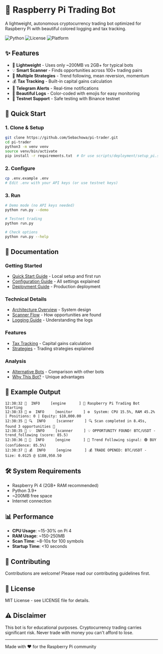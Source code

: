 # 🤖 Raspberry Pi Trading Bot

A lightweight, autonomous cryptocurrency trading bot optimized for Raspberry Pi with beautiful colored logging and tax tracking.

![Python](https://img.shields.io/badge/python-3.9+-blue.svg)
![License](https://img.shields.io/badge/license-MIT-green.svg)
![Platform](https://img.shields.io/badge/platform-Raspberry%20Pi-red.svg)

## ✨ Features

- 🚀 **Lightweight** - Uses only ~200MB vs 2GB+ for typical bots
- 💡 **Smart Scanner** - Finds opportunities across 100+ trading pairs
- 🎯 **Multiple Strategies** - Trend following, mean reversion, momentum
- 💰 **Tax Tracking** - Built-in capital gains calculation
- 📱 **Telegram Alerts** - Real-time notifications
- 🌈 **Beautiful Logs** - Color-coded with emojis for easy monitoring
- 🧪 **Testnet Support** - Safe testing with Binance testnet

## 🚀 Quick Start

### 1. Clone & Setup
```bash
git clone https://github.com/Sebachowa/pi-trader.git
cd pi-trader
python3 -m venv venv
source venv/bin/activate
pip install -r requirements.txt  # Or use scripts/deployment/setup_pi.sh
```

### 2. Configure
```bash
cp .env.example .env
# Edit .env with your API keys (or use testnet keys)
```

### 3. Run
```bash
# Demo mode (no API keys needed)
python run.py --demo

# Testnet trading
python run.py

# Check options
python run.py --help
```

## 📖 Documentation

### Getting Started
- [Quick Start Guide](docs/getting-started/quick-start.md) - Local setup and first run
- [Configuration Guide](docs/getting-started/configuration.md) - All settings explained
- [Deployment Guide](docs/getting-started/deployment.md) - Production deployment

### Technical Details
- [Architecture Overview](docs/technical/architecture.md) - System design
- [Scanner Flow](docs/technical/scanner-flow.md) - How opportunities are found
- [Logging Guide](docs/technical/logging-guide.md) - Understanding the logs

### Features
- [Tax Tracking](docs/features/tax-features.md) - Capital gains calculation
- [Strategies](docs/features/strategies.md) - Trading strategies explained

### Analysis
- [Alternative Bots](docs/analysis/alternatives.md) - Comparison with other bots
- [Why This Bot?](docs/analysis/why-this-bot.md) - Unique advantages

## 🎯 Example Output

```
12:38:32 📝  INFO     [engine      ] 🚀 Raspberry Pi Trading Bot Starting
12:38:33 📝 ⚙️  INFO     [monitor     ] ⚙️  System: CPU 15.5%, RAM 45.2% | Positions: 0 | Equity: $10,000.00
12:38:35 📝 🔍  INFO     [scanner     ] 🔍 Scan completed in 8.45s, found 3 opportunities 🎯
12:38:35 📝 💡  INFO     [scanner     ] 💡 OPPORTUNITY FOUND! BTC/USDT - trend_following (score: 85.5)
12:38:36 📝 🎯  INFO     [engine      ] 🎯 Trend Following signal: 🟢 BUY (confidence: 85.5%)
12:38:37 📝 💰  INFO     [engine      ] 💰 TRADE OPENED: BTC/USDT - Size: 0.0125 @ $108,950.50
```

## 🛠️ System Requirements

- Raspberry Pi 4 (2GB+ RAM recommended)
- Python 3.9+
- ~200MB free space
- Internet connection

## 📊 Performance

- **CPU Usage**: ~15-30% on Pi 4
- **RAM Usage**: ~150-250MB
- **Scan Time**: ~8-10s for 100 symbols
- **Startup Time**: <10 seconds

## 🤝 Contributing

Contributions are welcome! Please read our contributing guidelines first.

## 📄 License

MIT License - see LICENSE file for details.

## ⚠️ Disclaimer

This bot is for educational purposes. Cryptocurrency trading carries significant risk. Never trade with money you can't afford to lose.

---

Made with ❤️ for the Raspberry Pi community